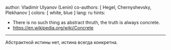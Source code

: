 author: Vladimir Ulyanov (Lenin)
co-authors: [ Hegel, Chernyshevsky, Plekhanov ]
colors: [ white, blue ]
lang: ru
hints:
  - There is no such thing as abstract thruth, the truth is always concrete.
  - https://en.wikipedia.org/wiki/Concrete
---
Абстрактной истины нет,
  истина всегда конкретна.
